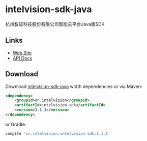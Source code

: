 # intelvision-sdk-java
杭州智诺科技股份有限公司智能云平台Java版SDK

## Links
* [Web Site](https://www.intelvision.cn)
* [API Docs](https://www.intelvision.cn/doc/index.shtml)

## Download
Download [intelvision-sdk-java](https://s3.cn-north-1.amazonaws.com.cn/zeno/intelvision/sdk/intelvision-sdk-java-1.1.1-with-dependencies.zip) width dependencies or via Maven:
```xml
<dependency>
    <groupId>cn.intelvision</groupId>
    <artifactId>intelvision-sdk</artifactId>
    <version>1.1.1</version>
</dependency>
```
or Gradle:
```groovy
compile 'cn.intelvision:intelvision-sdk:1.1.1'
```
